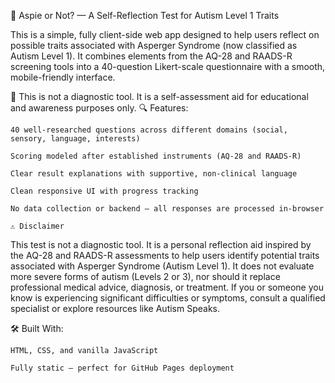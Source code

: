 🧠 Aspie or Not? — A Self-Reflection Test for Autism Level 1 Traits

This is a simple, fully client-side web app designed to help users reflect on possible traits associated with Asperger Syndrome (now classified as Autism Level 1).
It combines elements from the AQ-28 and RAADS-R screening tools into a 40-question Likert-scale questionnaire with a smooth, mobile-friendly interface.

🚫 This is not a diagnostic tool. It is a self-assessment aid for educational and awareness purposes only.
🔍 Features:

    40 well-researched questions across different domains (social, sensory, language, interests)

    Scoring modeled after established instruments (AQ-28 and RAADS-R)

    Clear result explanations with supportive, non-clinical language

    Clean responsive UI with progress tracking 

    No data collection or backend — all responses are processed in-browser

    ⚠️ Disclaimer

This test is not a diagnostic tool. It is a personal reflection aid inspired by the AQ-28 and RAADS-R assessments to help users identify potential traits associated with Asperger Syndrome (Autism Level 1). It does not evaluate more severe forms of autism (Levels 2 or 3), nor should it replace professional medical advice, diagnosis, or treatment. If you or someone you know is experiencing significant difficulties or symptoms, consult a qualified specialist or explore resources like Autism Speaks.

🛠️ Built With:

    HTML, CSS, and vanilla JavaScript

    Fully static — perfect for GitHub Pages deployment
